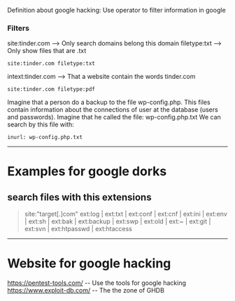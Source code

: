 Definition about google hacking: Use operator to filter information in google

### Filters
site:tinder.com --> Only search domains belong this domain
filetype:txt --> Only show files that are .txt
````
site:tinder.com filetype:txt
````

intext:tinder.com --> That a website contain the words tinder.com

````
site:tinder.com filetype:pdf
````

Imagine that a person do a backup to the file wp-config.php. This files contain information about the connections of user at the database (users and passwords).
Imagine that he called the file: wp-config.php.txt
We can search by this file with:
````
inurl: wp-config.php.txt
````

----

# Examples for google dorks

## search files with this extensions

> site:"target[.]com" ext:log | ext:txt | ext:conf | ext:cnf | ext:ini | ext:env | ext:sh | ext:bak | ext:backup | ext:swp | ext:old | ext:~ | ext:git | ext:svn | ext:htpasswd | ext:htaccess



---

# Website for google hacking
https://pentest-tools.com/ -- Use the tools for google hacking
https://www.exploit-db.com/ -- The the zone of GHDB
